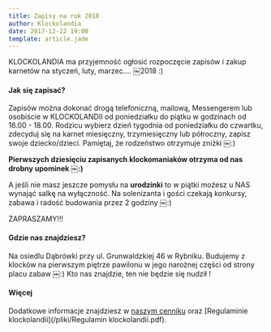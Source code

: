 ```yaml
---
title: Zapisy na rok 2018
author: Klockolandia
date: 2017-12-22 19:00
template: article.jade
---
```


KLOCKOLANDIA ma przyjemność ogłosić rozpoczęcie zapisów i zakup karnetów na styczeń, luty, marzec.... ￼2018 :)

<span class="more"></span>

#### Jak się zapisać?

Zapisów można dokonać drogą telefoniczną, mailową, Messengerem lub osobiście w KLOCKOLANDII od poniedziałku do piątku w godzinach od 16.00 - 18.00.
Rodzicu wybierz dzień tygodnia od poniedziałku do czwartku, zdecyduj się na karnet miesięczny, trzymiesięczny lub półroczny,
zapisz swoje dziecko/dzieci. Pamiętaj, że rodzeństwo otrzymuje zniżki ￼:)

**Pierwszych dziesięciu zapisanych klockomaniaków otrzyma od nas drobny upominek ￼:)**

A jeśli nie masz jeszcze pomysłu na **urodzinki** to w piątki możesz u NAS wynająć salkę na wyłączność. Na solenizanta i gości czekają konkursy, zabawa i radość budowania przez 2 godziny ￼:)

ZAPRASZAMY!!!

#### Gdzie nas znajdziesz? 

Na osiedlu Dąbrówki przy ul. Grunwaldzkiej 46 w Rybniku. Budujemy z klocków na pierwszym piętrze pawilonu w jego narożnej części od strony placu zabaw ￼:)
Kto nas znajdzie, ten nie będzie się nudził !

#### Więcej

Dodatkowe informacje znajdziesz w [naszym cenniku](/articles/cennik) oraz [Regulaminie klockolandii](/pliki/Regulamin klockolandii.pdf).